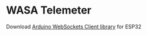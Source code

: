 # WASA Telemeter
Download [Arduino WebSockets Client library](https://github.com/Links2004/arduinoWebSockets) for ESP32
